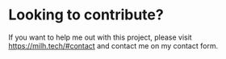# Looking to contribute?

If you want to help me out with this project, please visit https://milh.tech/#contact and contact me on my contact form.